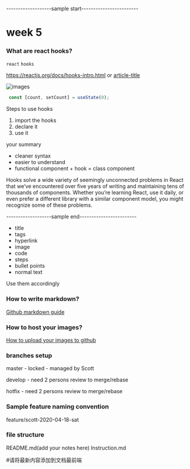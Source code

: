 
-------------------sample start------------------------
# week 5

### What are react hooks?
`react` `hooks`

https://reactjs.org/docs/hooks-intro.html
or
[article-title](https://reactjs.org/docs/hooks-intro.html)

![images](https://user-images.githubusercontent.com/1281209/79628838-48c23580-8177-11ea-89bf-803e17d1324c.png)

```javascript
 const [count, setCount] = useState(0);
```

Steps to use hooks
1. import the hooks
2. declare it
3. use it

your summary
- cleaner syntax
- easier to understand
- functional component + hook = class component

Hooks solve a wide variety of seemingly unconnected problems in React that we’ve encountered over five years of writing and maintaining tens of thousands of components. Whether you’re learning React, use it daily, or even prefer a different library with a similar component model, you might recognize some of these problems.


-------------------sample end------------------------

- title
- tags
- hyperlink 
- image
- code
- steps
- bullet points
- normal text

Use them accordingly

### How to write markdown?
[Github markdown guide](https://guides.github.com/features/mastering-markdown/)

### How to host your images?
[How to upload your images to github](http://solutionoptimist.com/awesome-github-tricks/)

### branches setup

master - locked - managed by Scott

develop - need 2 persons review to merge/rebase

hotfix - need 2 persons review to merge/rebase

### Sample feature naming convention

feature/scott-2020-04-18-sat

### file structure

README.md(add your notes here)
Instruction.md

#请将最新内容添加到文档最前端
